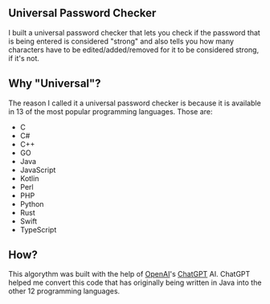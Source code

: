 ## Universal Password Checker
I built a universal password checker that lets you check if the password that is being entered is considered "strong" and also tells you how many characters have to be edited/added/removed for it to be considered strong, if it's not. 

## Why "Universal"?
The reason I called it a universal password checker is because it is available in 13 of the most popular programming languages. Those are:

- C
- C#
- C++
- GO
- Java
- JavaScript
- Kotlin
- Perl
- PHP
- Python
- Rust
- Swift
- TypeScript

## How?
This algorythm was built with the help of [OpenAI](https://openai.com)'s [ChatGPT](https://chat.openai.com/chat) AI. ChatGPT helped me convert this code that has originally being written in Java into the other 12 programming languages. 
